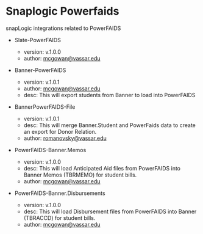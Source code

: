 # Snaplogic Powerfaids
snapLogic integrations related to PowerFAIDS
	
- Slate-PowerFAIDS
    - version: v.1.0.0
    - author: mcgowan@vassar.edu
    
- Banner-PowerFAIDS
    - version: v.1.0.1
    - author: mcgowan@vassar.edu
    - desc: This will export students from Banner to load into PowerFAIDS

- BannerPowerFAIDS-File
    - version: v.1.0.1
    - desc: This will merge Banner.Student and PowerFaids data to create an export for Donor Relation.
    - author: romanovsky@vassar.edu

- PowerFAIDS-Banner.Memos
    - version: v.1.0.0
    - desc: This will load Anticipated Aid files from PowerFAIDS into Banner Memos (TBRMEMO) for student bills.
    - author: mcgowan@vassar.edu

- PowerFAIDS-Banner.Disbursements
    - version: v.1.0.0
    - desc: This will load Disbursement files from PowerFAIDS into Banner (TBRACCD) for student bills.
    - author: mcgowan@vassar.edu

